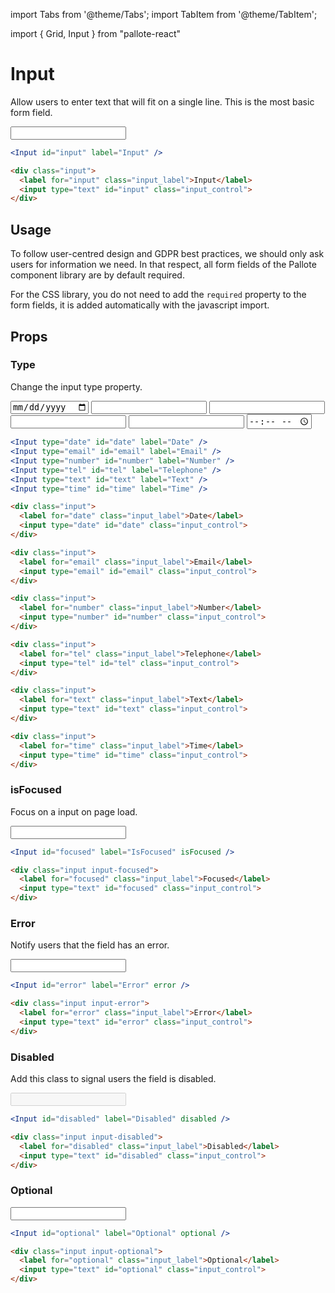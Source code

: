 ---
---
import Tabs from '@theme/Tabs';
import TabItem from '@theme/TabItem';

import { Grid, Input } from "pallote-react"

# Input

Allow users to enter text that will fit on a single line. This is the most basic form field.

<div class="docs__block">
  <Input id="input" label="Input" />
</div>


<Tabs groupId="package" queryString>
  <TabItem value="react" label="React">

```jsx
<Input id="input" label="Input" />
```
  </TabItem>
  <TabItem value="css" label="CSS">

```html
<div class="input">
  <label for="input" class="input_label">Input</label>
  <input type="text" id="input" class="input_control">
</div>
```
  </TabItem>
</Tabs>

## Usage

To follow user-centred design and GDPR best practices, we should only ask users for information we need. In that respect, all form fields of the Pallote component library are by default required.

For the CSS library, you do not need to add the `required` property to the form fields, it is added automatically with the javascript import.

## Props

### Type

Change the input type property.

<div class="docs__block">
  <Grid wrapper spacing={2}>
    <Grid item xs="6"><Input type="date" id="date" label="Date" /></Grid>
    <Grid item xs="6"><Input type="email" id="email" label="Email" /></Grid>
    <Grid item xs="6"><Input type="number" id="number" label="Number" /></Grid>
    <Grid item xs="6"><Input type="tel" id="tel" label="Telephone" /></Grid>
    <Grid item xs="6"><Input type="text" id="text" label="Text" /></Grid>
    <Grid item xs="6"><Input type="time" id="time" label="Time" /></Grid>
  </Grid>
</div>

<Tabs groupId="package" queryString>
  <TabItem value="react" label="React">

```jsx
<Input type="date" id="date" label="Date" />
<Input type="email" id="email" label="Email" />
<Input type="number" id="number" label="Number" />
<Input type="tel" id="tel" label="Telephone" />
<Input type="text" id="text" label="Text" />
<Input type="time" id="time" label="Time" />
```
  </TabItem>
  <TabItem value="css" label="CSS">

```html
<div class="input">
  <label for="date" class="input_label">Date</label>
  <input type="date" id="date" class="input_control">
</div>

<div class="input">
  <label for="email" class="input_label">Email</label>
  <input type="email" id="email" class="input_control">
</div>

<div class="input">
  <label for="number" class="input_label">Number</label>
  <input type="number" id="number" class="input_control">
</div>

<div class="input">
  <label for="tel" class="input_label">Telephone</label>
  <input type="tel" id="tel" class="input_control">
</div>

<div class="input">
  <label for="text" class="input_label">Text</label>
  <input type="text" id="text" class="input_control">
</div>

<div class="input">
  <label for="time" class="input_label">Time</label>
  <input type="time" id="time" class="input_control">
</div>
```
  </TabItem>
</Tabs>

### isFocused

Focus on a input on page load.

<div class="docs__block">
  <Input id="focused" label="IsFocused" isFocused />
</div>

<Tabs groupId="package" queryString>
  <TabItem value="react" label="React">

```jsx
<Input id="focused" label="IsFocused" isFocused />
```
  </TabItem>
  <TabItem value="css" label="CSS">

```html
<div class="input input-focused">
  <label for="focused" class="input_label">Focused</label>
  <input type="text" id="focused" class="input_control">
</div>
```
  </TabItem>
</Tabs>

### Error

Notify users that the field has an error.

<div class="docs__block">
  <Input id="error" label="Error" error />
</div>

<Tabs groupId="package" queryString>
  <TabItem value="react" label="React">

```jsx
<Input id="error" label="Error" error />
```
  </TabItem>
  <TabItem value="css" label="CSS">

```html
<div class="input input-error">
  <label for="error" class="input_label">Error</label>
  <input type="text" id="error" class="input_control">
</div>
```
  </TabItem>
</Tabs>

### Disabled

Add this class to signal users the field is disabled.

<div class="docs__block">
  <Input id="disabled" label="Disabled" disabled />
</div>

<Tabs groupId="package" queryString>
  <TabItem value="react" label="React">

```jsx
<Input id="disabled" label="Disabled" disabled />
```
  </TabItem>
  <TabItem value="css" label="CSS">

```html
<div class="input input-disabled">
  <label for="disabled" class="input_label">Disabled</label>
  <input type="text" id="disabled" class="input_control">
</div>
```
  </TabItem>
</Tabs>

### Optional

<div class="docs__block">
  <Input id="optional" label="Optional" optional />
</div>

<Tabs groupId="package" queryString>
  <TabItem value="react" label="React">

```jsx
<Input id="optional" label="Optional" optional />
```
  </TabItem>
  <TabItem value="css" label="CSS">

```html
<div class="input input-optional">
  <label for="optional" class="input_label">Optional</label>
  <input type="text" id="optional" class="input_control">
</div>
```
  </TabItem>
</Tabs>
